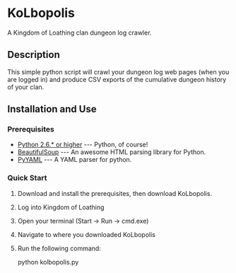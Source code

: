 KoLbopolis
==========

A Kingdom of Loathing clan dungeon log crawler.

Description
-----------

This simple python script will crawl your dungeon log web pages (when you are
logged in) and produce CSV exports of the cumulative dungeon history of your
clan.

Installation and Use
--------------------

### Prerequisites

* [Python 2.6.* or higher](http://www.python.org/download/) --- Python, of course!
* [BeautifulSoup](http://www.crummy.com/software/BeautifulSoup/#Download) --- An awesome HTML parsing library for Python.
* [PyYAML](http://pyyaml.org/wiki/PyYAML#DownloadandInstallation) --- A YAML parser for python.

### Quick Start

1. Download and install the prerequisites, then download KoLbopolis.
2. Log into Kingdom of Loathing
3. Open your terminal (Start -> Run -> cmd.exe)
4. Navigate to where you downloaded KoLbopolis
5. Run the following command:

    python kolbopolis.py

